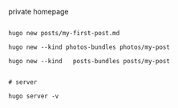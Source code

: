private homepage

```shell

hugo new posts/my-first-post.md

hugo new --kind photos-bundles photos/my-post

hugo new --kind   posts-bundles posts/my-post


# server

hugo server -v
```